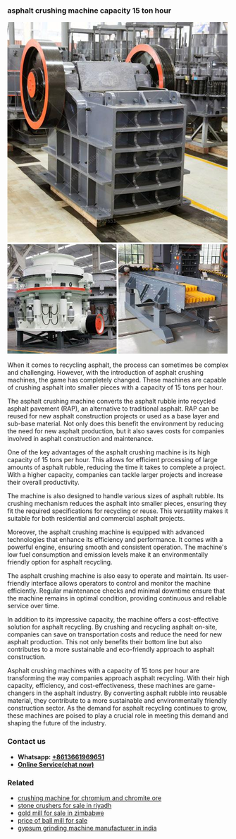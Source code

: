 <h3>asphalt crushing machine capacity 15 ton hour</h3><img src='1708499185.jpg' alt=''><p>When it comes to recycling asphalt, the process can sometimes be complex and challenging. However, with the introduction of asphalt crushing machines, the game has completely changed. These machines are capable of crushing asphalt into smaller pieces with a capacity of 15 tons per hour.</p><p>The asphalt crushing machine converts the asphalt rubble into recycled asphalt pavement (RAP), an alternative to traditional asphalt. RAP can be reused for new asphalt construction projects or used as a base layer and sub-base material. Not only does this benefit the environment by reducing the need for new asphalt production, but it also saves costs for companies involved in asphalt construction and maintenance.</p><p>One of the key advantages of the asphalt crushing machine is its high capacity of 15 tons per hour. This allows for efficient processing of large amounts of asphalt rubble, reducing the time it takes to complete a project. With a higher capacity, companies can tackle larger projects and increase their overall productivity.</p><p>The machine is also designed to handle various sizes of asphalt rubble. Its crushing mechanism reduces the asphalt into smaller pieces, ensuring they fit the required specifications for recycling or reuse. This versatility makes it suitable for both residential and commercial asphalt projects.</p><p>Moreover, the asphalt crushing machine is equipped with advanced technologies that enhance its efficiency and performance. It comes with a powerful engine, ensuring smooth and consistent operation. The machine's low fuel consumption and emission levels make it an environmentally friendly option for asphalt recycling.</p><p>The asphalt crushing machine is also easy to operate and maintain. Its user-friendly interface allows operators to control and monitor the machine efficiently. Regular maintenance checks and minimal downtime ensure that the machine remains in optimal condition, providing continuous and reliable service over time.</p><p>In addition to its impressive capacity, the machine offers a cost-effective solution for asphalt recycling. By crushing and recycling asphalt on-site, companies can save on transportation costs and reduce the need for new asphalt production. This not only benefits their bottom line but also contributes to a more sustainable and eco-friendly approach to asphalt construction.</p><p>Asphalt crushing machines with a capacity of 15 tons per hour are transforming the way companies approach asphalt recycling. With their high capacity, efficiency, and cost-effectiveness, these machines are game-changers in the asphalt industry. By converting asphalt rubble into reusable material, they contribute to a more sustainable and environmentally friendly construction sector. As the demand for asphalt recycling continues to grow, these machines are poised to play a crucial role in meeting this demand and shaping the future of the industry.</p><h3>Contact us</h3><ul><li><strong>Whatsapp:&nbsp;<a href="https://wa.me/8613661969651">+8613661969651</a></strong></li><li><a href="https://swt.shibang-china.com/?git&amp;zhl&amp;asphalt crushing machine capacity 15 ton hour"><strong>Online Service(chat now)</strong></a></li></ul><h3>Related</h3><ul><li><a href='crushing machine for chromium and chromite ore.md'>crushing machine for chromium and chromite ore</a></li><li><a href='stone crushers for sale in riyadh.md'>stone crushers for sale in riyadh</a></li><li><a href='gold mill for sale in zimbabwe.md'>gold mill for sale in zimbabwe</a></li><li><a href='price of ball mill for sale.md'>price of ball mill for sale</a></li><li><a href='gypsum grinding machine manufacturer in india.md'>gypsum grinding machine manufacturer in india</a></li></ul>